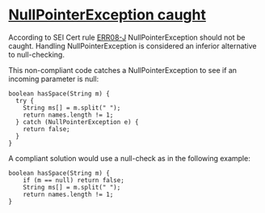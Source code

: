 # [NullPointerException caught](https://spotbugs.readthedocs.io/en/latest/bugDescriptions.html#DCN_NULLPOINTER_EXCEPTION)

According to SEI Cert rule [ERR08-J](https://wiki.sei.cmu.edu/confluence/display/java/ERR08-J.+Do+not+catch+NullPointerException+or+any+of+its+ancestors) NullPointerException should not be caught. Handling NullPointerException is considered an inferior alternative to null-checking.

This non-compliant code catches a NullPointerException to see if an incoming parameter is null:

    boolean hasSpace(String m) {
      try {
        String ms[] = m.split(" ");
        return names.length != 1;
      } catch (NullPointerException e) {
        return false;
      }
    }

A compliant solution would use a null-check as in the following example:

    boolean hasSpace(String m) {
        if (m == null) return false;
        String ms[] = m.split(" ");
        return names.length != 1;
    }